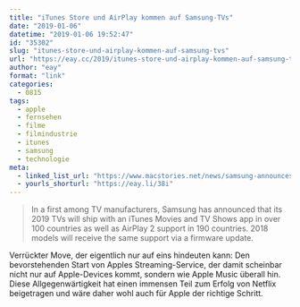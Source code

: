 ```yaml
---
title: "iTunes Store und AirPlay kommen auf Samsung-TVs"
date: "2019-01-06"
datetime: "2019-01-06 19:52:47"
id: "35302"
slug: "itunes-store-und-airplay-kommen-auf-samsung-tvs"
url: "https://eay.cc/2019/itunes-store-und-airplay-kommen-auf-samsung-tvs/"
author: "eay"
format: "link"
categories:
  - 0815
tags:
  - apple
  - fernsehen
  - filme
  - filmindustrie
  - itunes
  - samsung
  - technologie
meta:
  - linked_list_url: "https://www.macstories.net/news/samsung-announces-itunes-movies-and-tv-shows-app-and-airplay-2-support-for-its-smart-tvs/"
  - yourls_shorturl: "https://eay.li/38i"
---
```


> In a first among TV manufacturers, Samsung has announced that its 2019 TVs will ship with an iTunes Movies and TV Shows app in over 100 countries as well as AirPlay 2 support in 190 countries. 2018 models will receive the same support via a firmware update.

Verrückter Move, der eigentlich nur auf eins hindeuten kann: Den bevorstehenden Start von Apples Streaming-Service, der damit scheinbar nicht nur auf Apple-Devices kommt, sondern wie Apple Music überall hin. Diese Allgegenwärtigkeit hat einen immensen Teil zum Erfolg von Netflix beigetragen und wäre daher wohl auch für Apple der richtige Schritt.
